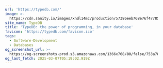 ```yaml
---
url: 'https://typedb.com/'
image: >-
  https://cdn.sanity.io/images/xndl14mc/production/57386eeb768e76f477854101fd8a8abf1677138a-3316x1850.png
site_name: TypeDB
title: 'TypeDB: the power of programming, in your database'
favicon: 'https://typedb.com/favicon.ico'
tags:
  - Software-Development
  - Databases
og_screenshot_url: >-
  https://og-screenshots-prod.s3.amazonaws.com/1366x768/80/false/753a78d883a550fd8b8cb2f5ee4c711bc6b2e81f1e7b8e12ad9ce56dcdae344a.jpeg
og_last_fetch: 2025-03-07T05:19:02.919Z
---
```


